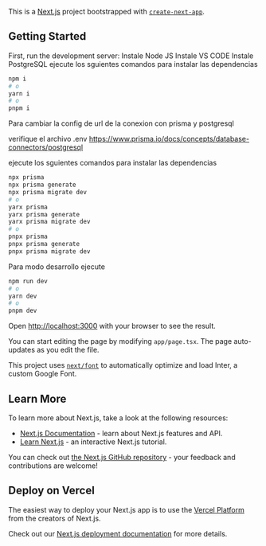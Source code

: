 This is a [Next.js](https://nextjs.org/) project bootstrapped with [`create-next-app`](https://github.com/vercel/next.js/tree/canary/packages/create-next-app).

## Getting Started

First, run the development server:
Instale Node JS
Instale VS CODE
Instale PostgreSQL
ejecute los sguientes comandos para instalar las dependencias 
```bash
npm i
# o
yarn i
# o
pnpm i
```

Para cambiar la config de url de la conexion con prisma y postgresql

verifique el archivo .env 
https://www.prisma.io/docs/concepts/database-connectors/postgresql

ejecute los sguientes comandos para instalar las dependencias 
```bash
npx prisma
npx prisma generate
npx prisma migrate dev
# o
yarx prisma
yarx prisma generate
yarx prisma migrate dev
# o
pnpx prisma
pnpx prisma generate
pnpx prisma migrate dev
```

Para modo desarrollo ejecute
```bash
npm run dev
# o
yarn dev
# o
pnpm dev
```

Open [http://localhost:3000](http://localhost:3000) with your browser to see the result.

You can start editing the page by modifying `app/page.tsx`. The page auto-updates as you edit the file.

This project uses [`next/font`](https://nextjs.org/docs/basic-features/font-optimization) to automatically optimize and load Inter, a custom Google Font.

## Learn More

To learn more about Next.js, take a look at the following resources:

- [Next.js Documentation](https://nextjs.org/docs) - learn about Next.js features and API.
- [Learn Next.js](https://nextjs.org/learn) - an interactive Next.js tutorial.

You can check out [the Next.js GitHub repository](https://github.com/vercel/next.js/) - your feedback and contributions are welcome!

## Deploy on Vercel

The easiest way to deploy your Next.js app is to use the [Vercel Platform](https://vercel.com/new?utm_medium=default-template&filter=next.js&utm_source=create-next-app&utm_campaign=create-next-app-readme) from the creators of Next.js.

Check out our [Next.js deployment documentation](https://nextjs.org/docs/deployment) for more details.
